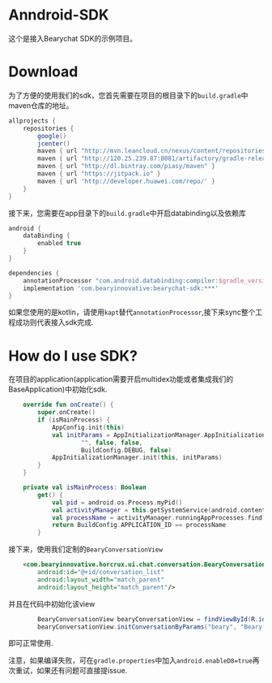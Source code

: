 # Anndroid-SDK
这个是接入Bearychat SDK的示例项目。

# Download
为了方便的使用我们的sdk，您首先需要在项目的根目录下的`build.gradle`中maven仓库的地址。
``` gradle
allprojects {
    repositories {
        google()
        jcenter()
        maven { url "http://mvn.leancloud.cn/nexus/content/repositories/releases" }
        maven { url "http://120.25.239.87:8081/artifactory/gradle-release-local" }
        maven { url "http://dl.bintray.com/piasy/maven" }
        maven { url "https://jitpack.io" }
        maven { url 'http://developer.huawei.com/repo/' }
    }
}
```
接下来，您需要在app目录下的`build.gradle`中开启databinding以及依赖库
``` gradle
android {
    dataBinding {
        enabled true
    }
}

dependencies {
    annotationProcessor "com.android.databinding:compiler:$gradle_version"
    implementation 'com.bearyinnovative:bearychat-sdk:***'
}
```
如果您使用的是kotlin，请使用`kapt`替代`annotationProcessor`,接下来sync整个工程成功则代表接入sdk完成.

# How do I use SDK?
在项目的application(application需要开启multidex功能或者集成我们的BaseApplication)中初始化sdk.
```kotlin
    override fun onCreate() {
        super.onCreate()
        if (isMainProcess) {
            AppConfig.init(this)
            val initParams = AppInitializationManager.AppInitializationParams(false, false,
                    "", false, false,
                    BuildConfig.DEBUG, false)
            AppInitializationManager.init(this, initParams)
        }
    }

    private val isMainProcess: Boolean
        get() {
            val pid = android.os.Process.myPid()
            val activityManager = this.getSystemService(android.content.Context.ACTIVITY_SERVICE) as ActivityManager
            val processName = activityManager.runningAppProcesses.find { it.pid == pid }?.processName
            return BuildConfig.APPLICATION_ID == processName
        }
```

接下来，使用我们定制的`BearyConversationView`

```xml
    <com.bearyinnovative.horcrux.ui.chat.conversation.BearyConversationView
        android:id="@+id/conversation_list"
        android:layout_width="match_parent"
        android:layout_height="match_parent"/>
```
并且在代码中初始化该view
```java
        BearyConversationView bearyConversationView = findViewById(R.id.conversation_list);
        bearyConversationView.initConversationByParams("beary", "Beary Innovative", "****", "***");
```

即可正常使用.

注意，如果编译失败，可在`gradle.properties`中加入`android.enableD8=true`再次重试，如果还有问题可直接提issue.





